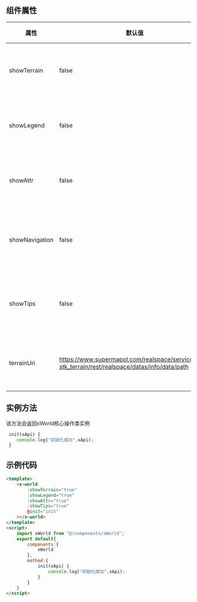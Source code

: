 <!--
 * @Autor: liu_x25@ecidi.com
 * @Date: 2021-11-01 16:23:22
 * @LastEditors: liu_x25@ecidi.com
 * @LastEditTime: 2021-11-02 10:46:17
 * @Description: 
-->

## 组件属性

|  属性  | 默认值  | 描述  |
|  ----  | ----   |----  |
| showTerrain  | false  | 是否显示地形 |
| showLegend   | false  | 是否显示图例 |
| showAttr   | false  | 是否显示属性 |
| showNavigation   | false  | 是否显示指北针 |
| showTips   | false  | 是否显示比例尺 |
| terrainUri   | https://www.supermapol.com/realspace/services/3D-stk_terrain/rest/realspace/datas/info/data/path  | 地形服务地址 |

## 实例方法

该方法会返回xWorld核心操作类实例
```javascript
 init(xApi) {
    console.log("初始化成功",xApi);
 }
```



## 示例代码
```html
<template>
    <x-world 
        :showTerrain="true"
        :showLegend="true"
        :showAttr="true"
        :showTips="true"
        @init="init"
    ></x-world>
</template>
<script>
    import xWorld from "@/components/xWorld";
    export default{
        components:{
            xWorld
        },
        method:{
            init(xApi) {
                console.log("初始化成功",xApi);
            }
        }
    }
</script>
```